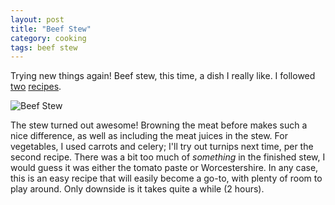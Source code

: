 ```yaml
---
layout: post
title: "Beef Stew"
category: cooking
tags: beef stew
---
```


Trying new things again! Beef stew, this time, a dish I really like. I followed
[two](http://www.foodnetwork.com/recipes/paula-deen/old-time-beef-stew-recipe.html)
[recipes](http://thepioneerwoman.com/cooking/2013/01/sunday-night-stew/).

![Beef Stew]({{site.url}}/images/cooking/beef_stew.jpg "Beef Stew")

The stew turned out awesome! Browning the meat before makes such a nice
difference, as well as including the meat juices in the stew. For vegetables,
I used carrots and celery; I'll try out turnips next time, per the second
recipe. There was a bit too much of _something_ in the finished stew, I would
guess it was either the tomato paste or Worcestershire. In any case, this is an
easy recipe that will easily become a go-to, with plenty of room to play
around. Only downside is it takes quite a while (2 hours). 
